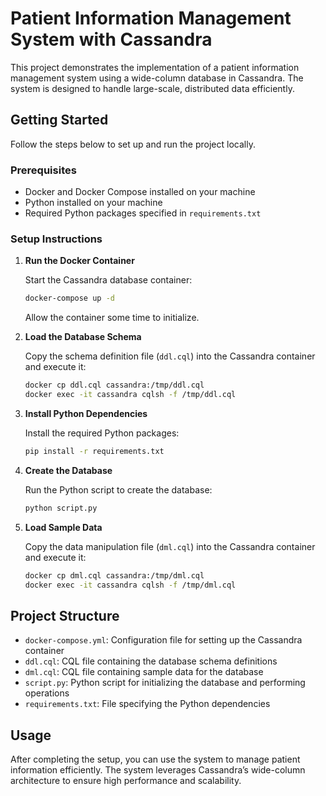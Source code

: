 # Patient Information Management System with Cassandra

This project demonstrates the implementation of a patient information management system using a wide-column database in Cassandra. The system is designed to handle large-scale, distributed data efficiently.

## Getting Started

Follow the steps below to set up and run the project locally.

### Prerequisites

- Docker and Docker Compose installed on your machine
- Python installed on your machine
- Required Python packages specified in `requirements.txt`

### Setup Instructions

1. **Run the Docker Container**

   Start the Cassandra database container:

   ```bash
   docker-compose up -d
   ```

   Allow the container some time to initialize.

2. **Load the Database Schema**

   Copy the schema definition file (`ddl.cql`) into the Cassandra container and execute it:

   ```bash
   docker cp ddl.cql cassandra:/tmp/ddl.cql
   docker exec -it cassandra cqlsh -f /tmp/ddl.cql
   ```

3. **Install Python Dependencies**

   Install the required Python packages:

   ```bash
   pip install -r requirements.txt
   ```

4. **Create the Database**

   Run the Python script to create the database:

   ```bash
   python script.py
   ```

5. **Load Sample Data**

   Copy the data manipulation file (`dml.cql`) into the Cassandra container and execute it:

   ```bash
   docker cp dml.cql cassandra:/tmp/dml.cql
   docker exec -it cassandra cqlsh -f /tmp/dml.cql
   ```

## Project Structure

- `docker-compose.yml`: Configuration file for setting up the Cassandra container
- `ddl.cql`: CQL file containing the database schema definitions
- `dml.cql`: CQL file containing sample data for the database
- `script.py`: Python script for initializing the database and performing operations
- `requirements.txt`: File specifying the Python dependencies

## Usage

After completing the setup, you can use the system to manage patient information efficiently. The system leverages Cassandra’s wide-column architecture to ensure high performance and scalability.
